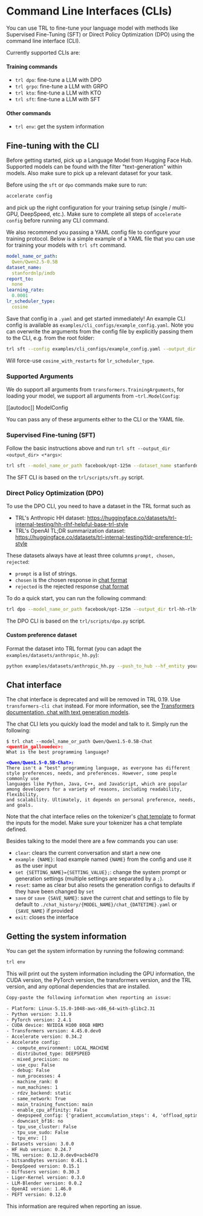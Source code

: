 # Command Line Interfaces (CLIs)

You can use TRL to fine-tune your language model with methods like Supervised Fine-Tuning (SFT) or Direct Policy Optimization (DPO) using the command line interface (CLI).

Currently supported CLIs are:

#### Training commands

- `trl dpo`: fine-tune a LLM with DPO
- `trl grpo`: fine-tune a LLM with GRPO
- `trl kto`: fine-tune a LLM with KTO
- `trl sft`: fine-tune a LLM with SFT

#### Other commands

- `trl env`: get the system information

## Fine-tuning with the CLI

Before getting started, pick up a Language Model from Hugging Face Hub. Supported models can be found with the filter "text-generation" within models. Also make sure to pick up a relevant dataset for your task.

Before using the `sft` or `dpo` commands make sure to run:
```bash
accelerate config
```
and pick up the right configuration for your training setup (single / multi-GPU, DeepSpeed, etc.). Make sure to complete all steps of `accelerate config` before running any CLI command.

We also recommend you passing a YAML config file to configure your training protocol. Below is a simple example of a YAML file that you can use for training your models with `trl sft` command.

```yaml
model_name_or_path:
  Qwen/Qwen2.5-0.5B
dataset_name:
  stanfordnlp/imdb
report_to:
  none
learning_rate:
  0.0001
lr_scheduler_type:
  cosine
```

Save that config in a `.yaml` and get started immediately! An example CLI config is available as `examples/cli_configs/example_config.yaml`. Note you can overwrite the arguments from the config file by explicitly passing them to the CLI, e.g. from the root folder:

```bash
trl sft --config examples/cli_configs/example_config.yaml --output_dir test-trl-cli --lr_scheduler_type cosine_with_restarts
```

Will force-use `cosine_with_restarts` for `lr_scheduler_type`.

### Supported Arguments 

We do support all arguments from `transformers.TrainingArguments`, for loading your model, we support all arguments from `~trl.ModelConfig`:

[[autodoc]] ModelConfig

You can pass any of these arguments either to the CLI or the YAML file.

### Supervised Fine-tuning (SFT)

Follow the basic instructions above and run `trl sft --output_dir <output_dir> <*args>`: 

```bash
trl sft --model_name_or_path facebook/opt-125m --dataset_name stanfordnlp/imdb --output_dir opt-sft-imdb
```

The SFT CLI is based on the `trl/scripts/sft.py` script.

### Direct Policy Optimization (DPO)

To use the DPO CLI, you need to have a dataset in the TRL format such as 

* TRL's Anthropic HH dataset: https://huggingface.co/datasets/trl-internal-testing/hh-rlhf-helpful-base-trl-style
* TRL's OpenAI TL;DR summarization dataset: https://huggingface.co/datasets/trl-internal-testing/tldr-preference-trl-style

These datasets always have at least three columns `prompt, chosen, rejected`:

* `prompt` is a list of strings.
* `chosen` is the chosen response in [chat format](https://huggingface.co/docs/transformers/main/en/chat_templating)
* `rejected` is the rejected response [chat format](https://huggingface.co/docs/transformers/main/en/chat_templating) 


To do a quick start, you can run the following command:

```bash
trl dpo --model_name_or_path facebook/opt-125m --output_dir trl-hh-rlhf --dataset_name trl-internal-testing/hh-rlhf-helpful-base-trl-style
```


The DPO CLI is based on the `trl/scripts/dpo.py` script.


#### Custom preference dataset

Format the dataset into TRL format (you can adapt the `examples/datasets/anthropic_hh.py`):

```bash
python examples/datasets/anthropic_hh.py --push_to_hub --hf_entity your-hf-org
```

## Chat interface

<Tip warning={true}>

The chat interface is deprecated and will be removed in TRL 0.19. Use `transformers-cli chat` instead. For more information, see the [Transformers documentation, chat with text generation models](https://huggingface.co/docs/transformers/quicktour#chat-with-text-generation-models).

</Tip>

The chat CLI lets you quickly load the model and talk to it. Simply run the following:

<pre><code>$ trl chat --model_name_or_path Qwen/Qwen1.5-0.5B-Chat 
<strong><span style="color: red;">&lt;quentin_gallouedec&gt;:</span></strong>
What is the best programming language?

<strong><span style="color: blue;">&lt;Qwen/Qwen1.5-0.5B-Chat&gt;:</span></strong>
There isn't a "best" programming language, as everyone has different style preferences, needs, and preferences. However, some people commonly use   
languages like Python, Java, C++, and JavaScript, which are popular among developers for a variety of reasons, including readability, flexibility,  
and scalability. Ultimately, it depends on personal preference, needs, and goals.
</code></pre>

Note that the chat interface relies on the tokenizer's [chat template](https://huggingface.co/docs/transformers/chat_templating) to format the inputs for the model. Make sure your tokenizer has a chat template defined.

Besides talking to the model there are a few commands you can use:

- `clear`: clears the current conversation and start a new one
- `example {NAME}`: load example named `{NAME}` from the config and use it as the user input
- `set {SETTING_NAME}={SETTING_VALUE};`: change the system prompt or generation settings (multiple settings are separated by a `;`).
- `reset`: same as clear but also resets the generation configs to defaults if they have been changed by `set`
- `save` or `save {SAVE_NAME}`: save the current chat and settings to file by default to `./chat_history/{MODEL_NAME}/chat_{DATETIME}.yaml` or `{SAVE_NAME}` if provided
- `exit`: closes the interface

## Getting the system information

You can get the system information by running the following command:

```bash
trl env
```

This will print out the system information including the GPU information, the CUDA version, the PyTorch version, the transformers version, and the TRL version, and any optional dependencies that are installed.

```txt
Copy-paste the following information when reporting an issue:

- Platform: Linux-5.15.0-1048-aws-x86_64-with-glibc2.31
- Python version: 3.11.9
- PyTorch version: 2.4.1
- CUDA device: NVIDIA H100 80GB HBM3
- Transformers version: 4.45.0.dev0
- Accelerate version: 0.34.2
- Accelerate config: 
  - compute_environment: LOCAL_MACHINE
  - distributed_type: DEEPSPEED
  - mixed_precision: no
  - use_cpu: False
  - debug: False
  - num_processes: 4
  - machine_rank: 0
  - num_machines: 1
  - rdzv_backend: static
  - same_network: True
  - main_training_function: main
  - enable_cpu_affinity: False
  - deepspeed_config: {'gradient_accumulation_steps': 4, 'offload_optimizer_device': 'none', 'offload_param_device': 'none', 'zero3_init_flag': False, 'zero_stage': 2}
  - downcast_bf16: no
  - tpu_use_cluster: False
  - tpu_use_sudo: False
  - tpu_env: []
- Datasets version: 3.0.0
- HF Hub version: 0.24.7
- TRL version: 0.12.0.dev0+acb4d70
- bitsandbytes version: 0.41.1
- DeepSpeed version: 0.15.1
- Diffusers version: 0.30.3
- Liger-Kernel version: 0.3.0
- LLM-Blender version: 0.0.2
- OpenAI version: 1.46.0
- PEFT version: 0.12.0
```

This information are required when reporting an issue.
